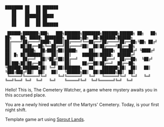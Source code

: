 ```

████████ ██   ██ ███████
   ██    ██   ██ ██
   ██    ███████ █████
   ██    ██   ██ ██
   ██    ██   ██ ███████

 ██████╗███████╗███╗   ███╗███████╗████████╗███████╗██████╗ ██╗   ██╗    ██╗    ██╗ █████╗ ████████╗ ██████╗██╗  ██╗███████╗██████╗
██╔════╝██╔════╝████╗ ████║██╔════╝╚══██╔══╝██╔════╝██╔══██╗╚██╗ ██╔╝    ██║    ██║██╔══██╗╚══██╔══╝██╔════╝██║  ██║██╔════╝██╔══██╗
██║     █████╗  ██╔████╔██║█████╗     ██║   █████╗  ██████╔╝ ╚████╔╝     ██║ █╗ ██║███████║   ██║   ██║     ███████║█████╗  ██████╔╝
██║     ██╔══╝  ██║╚██╔╝██║██╔══╝     ██║   ██╔══╝  ██╔══██╗  ╚██╔╝      ██║███╗██║██╔══██║   ██║   ██║     ██╔══██║██╔══╝  ██╔══██╗
╚██████╗███████╗██║ ╚═╝ ██║███████╗   ██║   ███████╗██║  ██║   ██║       ╚███╔███╔╝██║  ██║   ██║   ╚██████╗██║  ██║███████╗██║  ██║
 ╚═════╝╚══════╝╚═╝     ╚═╝╚══════╝   ╚═╝   ╚══════╝╚═╝  ╚═╝   ╚═╝        ╚══╝╚══╝ ╚═╝  ╚═╝   ╚═╝    ╚═════╝╚═╝  ╚═╝╚══════╝╚═╝  ╚═╝

```

Hello! This is, The Cemetery Watcher,
a game where mystery awaits you in this accursed place.

You are a newly hired watcher of the Martyrs' Cemetery.
Today, is your first night shift.

Template game art using [Sprout Lands](https://cupnooble.itch.io/sprout-lands-asset-pack).
